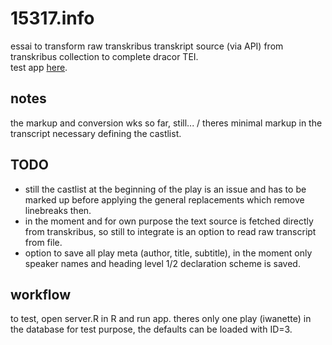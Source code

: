 # 15317.info
essai to transform raw transkribus transkript source (via API) from transkribus collection to complete dracor TEI.   
test app [here](https://ada-sub.dh-index.org/shiny/work/essais/dracorTEI/).

## notes
the markup and conversion wks so far, still... / theres minimal markup in the transcript necessary defining the castlist.

## TODO 
- still the castlist at the beginning of the play is an issue and has to be marked up before applying the general replacements which remove linebreaks then.
- in the moment and for own purpose the text source is fetched directly from transkribus, so still to integrate is an option to read raw transcript from file.
- option to save all play meta (author, title, subtitle), in the moment only speaker names and heading level 1/2 declaration scheme is saved.

## workflow
to test, open server.R in R and run app. theres only one play (iwanette) in the database for test purpose, the defaults can be loaded with ID=3. 
